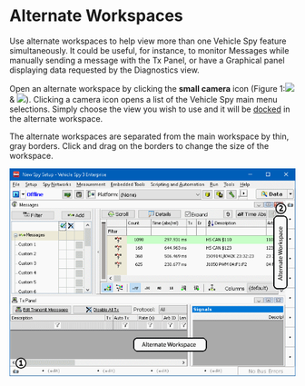 # Alternate Workspaces

Use alternate workspaces to help view more than one Vehicle Spy feature simultaneously. It could be useful, for instance, to monitor Messages while manually sending a message with the Tx Panel, or have a Graphical panel displaying data requested by the Diagnostics view.

Open an alternate workspace by clicking the **small camera** icon (Figure 1:![](https://cdn.intrepidcs.net/support/VehicleSpy/assets/smOne.gif) & ![](https://cdn.intrepidcs.net/support/VehicleSpy/assets/smTwo.gif)). Clicking a camera icon opens a list of the Vehicle Spy main menu selections. Simply choose the view you wish to use and it will be [docked](using-window-docking.md) in the alternate workspace.

The alternate workspaces are separated from the main workspace by thin, gray borders. Click and drag on the borders to change the size of the workspace.

![Figure 1: Displaying two views simultaneously by using an alternate workspace.](../.gitbook/assets/spyscreens.gif)

